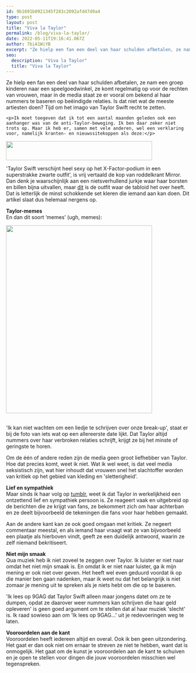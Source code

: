 ```yaml
---
id: 9b1691b0921345f283c2092afd47d9a4
type: post
layout: post
title: "Viva la Taylor"
permalink: /blog/viva-la-taylor/
date: 2022-05-11T19:16:41.067Z
author: 7biA1WiYB
excerpt: "Ze hielp een fan een deel van haar schulden afbetalen, ze nam een groep kinderen naar een speelgoedwinkel, ze komt regelmatig op voor de rechten van vrouwen, maar in de media staat ze er vooral om bekend al haar nummers te baseren op beëindigde relaties. Is dat niet wat de meeste artiesten doen? Tijd om het imago van Taylor Swift recht te zetten.   "
seo:
  description: "Viva la Taylor"
  title: "Viva la Taylor"
---
```

Ze hielp een fan een deel van haar schulden afbetalen, ze nam een groep kinderen naar een speelgoedwinkel, ze komt regelmatig op voor de rechten van vrouwen, maar in de media staat ze er vooral om bekend al haar nummers te baseren op beëindigde relaties. Is dat niet wat de meeste artiesten doen? Tijd om het imago van Taylor Swift recht te zetten.   

    <p>Ik moet toegeven dat ik tot een aantal maanden geleden ook een aanhanger was van de anti-Taylor-beweging. Ik ben daar zeker niet trots op. Maar ik heb er, samen met vele anderen, wel een verklaring voor, namelijk kranten- en nieuwssitekoppen als deze:</p>
<p><div class="media media-element-container media-default"><div id="file-50" class="file file-image file-image-png">

        
  
  <div class="content">
    <img height="52" width="400" class="media-element file-default" src="https://7dagen.netlify.app/sites/default/files/taylor1.5.png" alt="">  </div>

  
</div>
</div>
<p>'Taylor Swift verschijnt heel sexy op het X-Factor-podium in een superstrakke zwarte outfit', is vrij vertaald de kop van roddelkrant Mirror. Dan denk je waarschijnlijk aan een nietsverhullend jurkje waar haar borsten en billen bijna uitvallen, maar <a href="http://i3.mirror.co.uk/incoming/article2673899.ece/alternates/s615b/Taylor-Swift.png">dit</a> is de outfit waar de tabloid het over heeft. Dat is letterlijk de minst schokkende set kleren die iemand aan kan doen. Dit artikel slaat dus helemaal nergens op.</p>
<p><strong>Taylor-memes</strong><br>En dan dit soort ‘memes’ (ugh, memes):</p>
<p><div class="media media-element-container media-default"><div id="file-51" class="file file-image file-image-jpeg">

        
  
  <div class="content">
    <img height="513" width="400" class="media-element file-default" src="https://7dagen.netlify.app/sites/default/files/taylor2.jpeg" alt="">  </div>

  
</div>
</div>
<p><br>'Ik kan niet wachten om een liedje te schrijven over onze break-up', staat er bij de foto van iets wat op een allereerste date lijkt. Dat Taylor altijd nummers over haar verbroken relaties schrijft, krijgt ze bij het minste of geringste te horen. </p>
<p>Om de één of andere reden zijn de media geen groot liefhebber van Taylor. Hoe dat precies komt, weet ik niet. Wat ik wel weet, is dat veel media seksistisch zijn, wat hier inhoudt dat vrouwen snel het slachtoffer worden van kritiek op het gebied van kleding en 'sletterigheid'.</p>
<p><strong>Lief en sympathiek</strong><br>Maar sinds ik haar volg op <a href="http://taylorswift.tumblr.com">tumblr</a>, weet ik dat Taylor in werkelijkheid een ontzettend lief en sympathiek persoon is. Ze reageert vaak en uitgebreid op de berichten die ze krijgt van fans, ze bekommert zich om haar achterban en ze deelt bijvoorbeeld de tekeningen die fans voor haar hebben gemaakt. </p>
<p>Aan de andere kant kan ze ook goed omgaan met kritiek. Ze negeert commentaar meestal, en als iemand haar vraagt wat ze van bijvoorbeeld een plaatje als hierboven vindt, geeft ze een duidelijk antwoord, waarin ze zelf niemand bekritiseert.</p>
<p><strong>Niet mijn smaak</strong><br>Qua muziek heb ik niet zoveel te zeggen over Taylor. Ik luister er niet naar omdat het niet mijn smaak is. En omdat ik er niet naar luister, ga ik mijn mening er ook niet over geven. Het heeft wel even geduurd voordat ik op die manier ben gaan nadenken, maar ik weet nu dat het belangrijk is niet zomaar je mening uit te spreken als je niets hebt om die op te baseren. </p>
<p>'Ik lees op 9GAG dat Taylor Swift alleen maar jongens datet om ze te dumpen, opdat ze daarover weer nummers kan schrijven die haar geld opleveren' is geen goed argument om te stellen dat al haar muziek 'slecht' is. Ik raad sowieso aan om 'Ik lees op 9GAG…' uit je redevoeringen weg te laten.</p>
<p><strong>Vooroordelen aan de kant</strong><br>Vooroordelen heeft iedereen altijd en overal. Ook ik ben geen uitzondering. Het gaat er dan ook niet om ernaar te streven ze niet te hebben, want dat is onmogelijk. Het gaat om de kunst je vooroordelen aan de kant te schuiven en je open te stellen voor dingen die jouw vooroordelen misschien wel tegenspreken.</p>  
